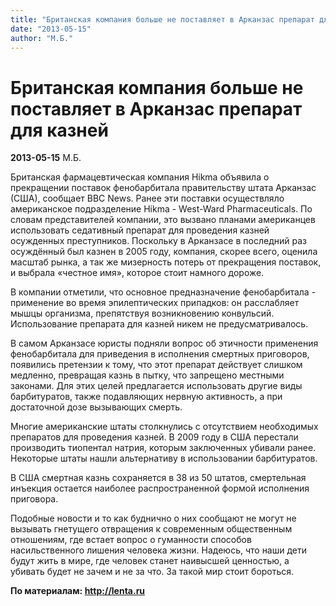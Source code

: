 ```yaml
---
title: "Британская компания больше не поставляет в Арканзас препарат для казней"
date: "2013-05-15"
author: "М.Б."
---
```


# Британская компания больше не поставляет в Арканзас препарат для казней

**2013-05-15** М.Б.

Британская фармацевтическая компания Hikma объявила о прекращении поставок фенобарбитала правительству штата Арканзас (США), сообщает BBC News. Ранее эти поставки осуществляло американское подразделение Hikma - West-Ward Pharmaceuticals. По словам представителей компании, это вызвано планами американцев использовать седативный препарат для проведения казней осужденных преступников. Поскольку в Арканзасе в последний раз осуждённый был казнен в 2005 году, компания, скорее всего, оценила масштаб рынка, а так же мизерность потерь от прекращения поставок, и выбрала «честное имя», которое стоит намного дороже.

В компании отметили, что основное предназначение фенобарбитала - применение во время эпилептических припадков: он расслабляет мышцы организма, препятствуя возникновению конвульсий. Использование препарата для казней никем не предусматривалось.

В самом Арканзасе юристы подняли вопрос об этичности применения фенобарбитала для приведения в исполнения смертных приговоров, появились претензии к тому, что этот препарат действует слишком медленно, превращая казнь в пытку, что запрещено местными законами. Для этих целей предлагается использовать другие виды барбитуратов, также подавляющих нервную активность, а при достаточной дозе вызывающих смерть.

Многие американские штаты столкнулись с отсутствием необходимых препаратов для проведения казней. В 2009 году в США перестали производить тиопентал натрия, которым заключенных убивали ранее. Некоторые штаты нашли альтернативу в использовании барбитуратов.

В США смертная казнь сохраняется в 38 из 50 штатов, смертельная инъекция остается наиболее распространенной формой исполнения приговора.

Подобные новости и то как буднично о них сообщают не могут не вызывать гнетущего отвращения к современным общественным отношениям, где встает вопрос о гуманности способов насильственного лишения человека жизни. Надеюсь, что наши дети будут жить в мире, где человек станет наивысшей ценностью, а убивать будет не зачем и не за что. За такой мир стоит бороться.

**По материалам: http://lenta.ru**